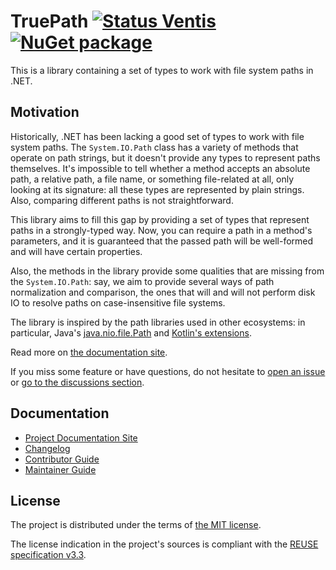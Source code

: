<!--
SPDX-FileCopyrightText: 2024-2025 Friedrich von Never <friedrich@fornever.me>

SPDX-License-Identifier: MIT
-->

TruePath [![Status Ventis][status-ventis]][andivionian-status-classifier] [![NuGet package][nuget.badge]][nuget.page]
========
This is a library containing a set of types to work with file system paths in .NET.

Motivation
----------
Historically, .NET has been lacking a good set of types to work with file system paths. The `System.IO.Path` class has a variety of methods that operate on path strings, but it doesn't provide any types to represent paths themselves. It's impossible to tell whether a method accepts an absolute path, a relative path, a file name, or something file-related at all, only looking at its signature: all these types are represented by plain strings. Also, comparing different paths is not straightforward.

This library aims to fill this gap by providing a set of types that represent paths in a strongly-typed way. Now, you can require a path in a method's parameters, and it is guaranteed that the passed path will be well-formed and will have certain properties.

Also, the methods in the library provide some qualities that are missing from the `System.IO.Path`: say, we aim to provide several ways of path normalization and comparison, the ones that will and will not perform disk IO to resolve paths on case-insensitive file systems.

The library is inspired by the path libraries used in other ecosystems: in particular, Java's [java.nio.file.Path][java.path] and [Kotlin's extensions][kotlin.path].

Read more on [the documentation site][docs].

If you miss some feature or have questions, do not hesitate to [open an issue][issues] or [go to the discussions section][discussions].

Documentation
-------------
- [Project Documentation Site][docs]
- [Changelog][docs.changelog]
- [Contributor Guide][docs.contributing]
- [Maintainer Guide][docs.maintaining]

License
-------
The project is distributed under the terms of [the MIT license][docs.license].

The license indication in the project's sources is compliant with the [REUSE specification v3.3][reuse.spec].

[andivionian-status-classifier]: https://andivionian.fornever.me/v1/#status-ventis-
[discussions]: https://github.com/ForNeVeR/TruePath/discussions
[docs.changelog]: CHANGELOG.md
[docs.contributing]: CONTRIBUTING.md
[docs.license]: LICENSE.txt
[docs.maintaining]: MAINTAINING.md
[docs]: https://fornever.github.io/TruePath
[issues]: https://github.com/ForNeVeR/TruePath/issues
[java.path]: https://docs.oracle.com/en%2Fjava%2Fjavase%2F21%2Fdocs%2Fapi%2F%2F/java.base/java/nio/file/Path.html
[kotlin.path]: https://kotlinlang.org/api/latest/jvm/stdlib/kotlin.io.path/java.nio.file.-path/
[nuget.badge]: https://img.shields.io/nuget/v/TruePath
[nuget.page]: https://www.nuget.org/packages/TruePath
[reuse.spec]: https://reuse.software/spec-3.3/
[status-ventis]: https://img.shields.io/badge/status-ventis-yellow.svg
